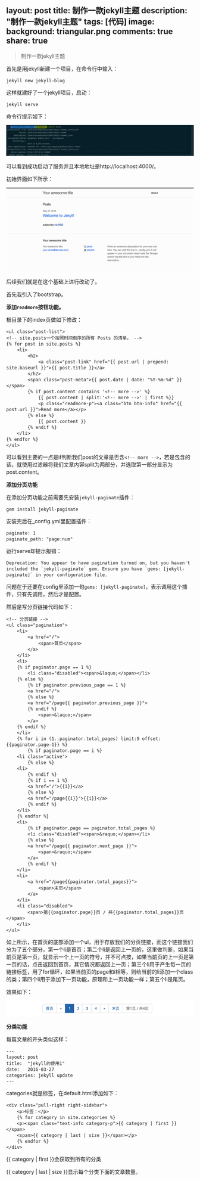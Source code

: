 layout: post
title: 制作一款jekyll主题
description: "制作一款jekyll主题"
tags: [代码]
image:
background: triangular.png
comments: true
share: true
---
> 制作一款jekyll主题

首先是用jekyll新建一个项目，在命令行中输入：

	jekyll new jekyll-blog

这样就建好了一个jekyll项目，启动：

	jekyll serve

命令行提示如下：

![img](./images/article/2016-5-22/1.png)

可以看到成功启动了服务并且本地地址是http://localhost:4000/。

初始界面如下所示：

![img](./images/article/2016-5-22/2.png)

后续我们就是在这个基础上进行改动了。

首先我引入了bootstrap。

**添加```readmore```按钮功能。**

根目录下的index页做如下修改：

	<ul class="post-list">
	<!-- site.posts一个按照时间倒序的所有 Posts 的清单。 -->
	{% for post in site.posts %}
		<li>
			<h2>
				<a class="post-link" href="{{ post.url | prepend: site.baseurl }}">{{ post.title }}</a>
			</h2>
			<span class="post-meta">{{ post.date | date: "%Y-%m-%d" }}</span>
			{% if post.content contains '<!-- more -->' %}
				{{ post.content | split:'<!-- more -->' | first %}}
				<p class="readmore-p"><a class="btn btn-info" href="{{ post.url }}">Read more</a></p>
			{% else %}
				{{ post.content }}
			{% endif %}
		</li>
	{% endfor %}
	</ul>

可以看到主要的一点是if判断我们post的文章是否含```<!-- more -->```，若是包含的话，就使用过滤器将我们文章内容split为两部分，并选取第一部分显示为post.content。

**添加分页功能**

在添加分页功能之前需要先安装```jekyll-paginate```插件：

	gem install jekyll-paginate

安装完后在_config.yml里配置插件：

	paginate: 1
	paginate_path: "page:num"

运行serve却提示报错：

	Deprecation: You appear to have pagination turned on, but you haven't included the `jekyll-paginate` gem. Ensure you have `gems: [jekyll-paginate]` in your configuration file.

问题在于还要在config里添加一句```gems: [jekyll-paginate]```，表示调用这个插件，只有先调用，然后才是配置。

然后是写分页链接代码如下：

	<!-- 分页链接 -->
	<ul class="pagination">
        <li>
            <a href="/">
                <span>首页</span>
            </a>
        </li>
        <li>
        {% if paginator.page == 1 %}
            <li class="disabled"><span>&laquo;</span></li>
        {% else %}
            {% if paginator.previous_page == 1 %}
            <a href="/">
            {% else %}
            <a href="/page{{ paginator.previous_page }}">
            {% endif %}
                <span>&laquo;</span>
            </a>
        {% endif %}
        </li>
        {% for i in (1..paginator.total_pages) limit:9 offset:{{paginator.page-1}} %}
            {% if paginator.page == i %}
        <li class="active">
            {% else %}
        <li>
            {% endif %}
            {% if i == 1 %}
            <a href="/">{{i}}</a>
            {% else %}
            <a href="/page{{i}}">{{i}}</a>
            {% endif %}
        </li>
        {% endfor %}
        <li>
            {% if paginator.page == paginator.total_pages %}
            <li class="disabled"><span>&raquo;</span></li>
            {% else %}
            <a href="/page{{ paginator.next_page }}">
                <span>&raquo;</span>
            </a>
            {% endif %}
        </li>
        <li>
            <a href="/page{{paginator.total_pages}}">
                <span>末页</span>
            </a>
        </li>
        <li class="disabled">
            <span>第{{paginator.page}}页 / 共{{paginator.total_pages}}页</span>
        </li>
	</ul>

如上所示，在首页的底部添加一个ul，用于存放我们的分页链接，而这个链接我们分为了五个部分，第一个li是首页；第二个li是返回上一页的，这里做判断，如果当前页是第一页，就显示一个上一页的符号，并不可点按，如果当前页的上一页是第一页的话，点击返回到首页，其它情况都返回上一页；第三个li用于产生每一页的链接标签，用了for循环，如果当前页的page和i相等，则给当前的li添加一个class的类；第四个li用于添加下一页功能，原理和上一页功能一样；第五个li是尾页。

效果如下：

![img](./images/article/2016-5-22/3.png)

**分类功能**

每篇文章的开头类似这样：

	---
	layout: post
	title:  "jekyll的使用1"
	date:   2016-03-27
	categories: jekyll update
	---

categories就是标签，在default.html添加如下：

	<div class="pull-right right-sidebar">
		<p>标签：</p>
		{% for category in site.categories %}
		<p><span class="text-info category-p">{{ category | first }}</span>
		<span>{{ category | last | size }}</span></p>
		{% endfor %}
	</div>

{{ category | first }}会获取到所有的分类

{{ category | last | size }}显示每个分类下面的文章数量。